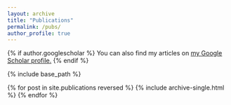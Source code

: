 ```yaml
---
layout: archive
title: "Publications"
permalink: /pubs/
author_profile: true
---
```


<script src="https://bibbase.org/show?bib=chapering.github.io/pubs/hcaipub.bib&jsonp=1&nocache=1&fullnames=1&commas=true&theme=dividers"></script>

{% if author.googlescholar %}
  You can also find my articles on <u><a href="{{author.googlescholar}}">my Google Scholar profile</a>.</u>
{% endif %}

{% include base_path %}

{% for post in site.publications reversed %}
  {% include archive-single.html %}
{% endfor %}
